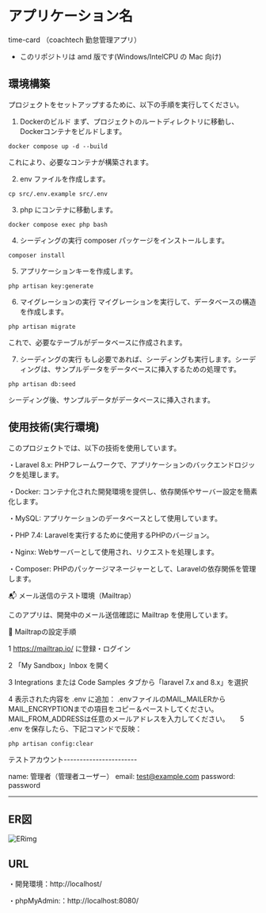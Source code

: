 # アプリケーション名
time-card
（coachtech 勤怠管理アプリ）

-   このリポジトリは amd 版です(Windows/IntelCPU の Mac 向け)


## 環境構築

プロジェクトをセットアップするために、以下の手順を実行してください。

1. Dockerのビルド
まず、プロジェクトのルートディレクトリに移動し、Dockerコンテナをビルドします。

```
docker compose up -d --build
```

これにより、必要なコンテナが構築されます。

2. env ファイルを作成します。

```
cp src/.env.example src/.env
```

3. php にコンテナに移動します。
```
docker compose exec php bash
```

4. シーディングの実行
composer パッケージをインストールします。

```
composer install
```

5. アプリケーションキーを作成します。
```
php artisan key:generate
```

6. マイグレーションの実行
マイグレーションを実行して、データベースの構造を作成します。

```
php artisan migrate
```

これで、必要なテーブルがデータベースに作成されます。

7. シーディングの実行
もし必要であれば、シーディングも実行します。シーディングは、サンプルデータをデータベースに挿入するための処理です。

```
php artisan db:seed
```

シーディング後、サンプルデータがデータベースに挿入されます。



## 使用技術(実行環境)

このプロジェクトでは、以下の技術を使用しています。

・Laravel 8.x: PHPフレームワークで、アプリケーションのバックエンドロジックを処理します。

・Docker: コンテナ化された開発環境を提供し、依存関係やサーバー設定を簡素化します。

・MySQL: アプリケーションのデータベースとして使用しています。

・PHP 7.4: Laravelを実行するために使用するPHPのバージョン。

・Nginx: Webサーバーとして使用され、リクエストを処理します。

・Composer: PHPのパッケージマネージャーとして、Laravelの依存関係を管理します。


📬 メール送信のテスト環境（Mailtrap）

このアプリは、開発中のメール送信確認に Mailtrap
 を使用しています。

🔧 Mailtrapの設定手順

1 https://mailtrap.io/
 に登録・ログイン

2 「My Sandbox」Inbox を開く

3 Integrations または Code Samples タブから「laravel 7.x and 8.x」を選択

4 表示された内容を .env に追加：
.envファイルのMAIL_MAILERからMAIL_ENCRYPTIONまでの項目をコピー＆ペーストしてください。　
MAIL_FROM_ADDRESSは任意のメールアドレスを入力してください。
　
5 .env を保存したら、下記コマンドで反映：

```
php artisan config:clear
```

テストアカウント-----------------------

name: 管理者（管理者ユーザー）
email: test@example.com
password: password

-----------------------------------------

## ER図

<img src="ER.png" alt="ERimg">



## URL

・開発環境：http://localhost/

・phpMyAdmin:：http://localhost:8080/
